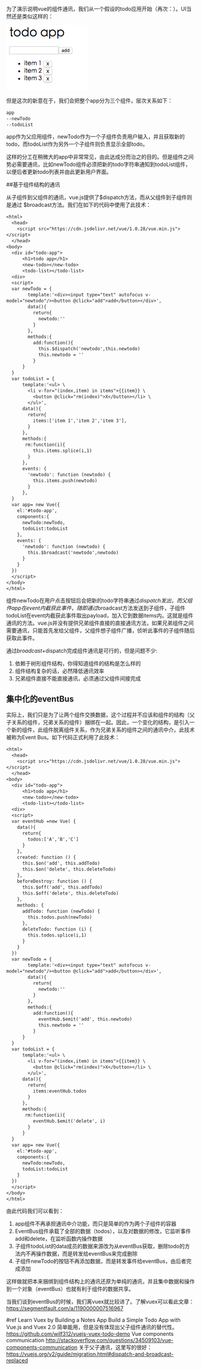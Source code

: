 为了演示说明vue的组件通讯，我们从一个假设的todo应用开始（再次：）。UI当然还是类似这样的：

![todoapp.png](todoapp.png)

但是这次的新意在于，我们会把整个app分为三个组件，层次关系如下：

    app
    --newTodo
    --todoList

app作为父应用组件，newTodo作为一个子组件负责用户输入，并且获取新的todo，而todoList作为另外一个子组件则负责显示全部todo。

这样的分工在稍微大的app中非常常见，由此达成分而治之的目的。但是组件之间势必需要通讯，比如newTodo组件必须把新的todo字符串通知到todoList组件，以便后者更新todo列表并由此更新用户界面。

##基于组件结构的通讯

从子组件到父组件的通讯，vue.js提供了$dispatch方法，而从父组件到子组件则是通过 $broadcast方法。我们在如下的代码中使用了此技术：

    <html>
      <head>
        <script src="https://cdn.jsdelivr.net/vue/1.0.28/vue.min.js"></script>
      </head>
    <body>
      <div id="todo-app">
          <h1>todo app</h1>
          <new-todo></new-todo>
          <todo-list></todo-list>
      <div>
      <script>
      var newTodo = {
            template:'<div><input type="text" autofocus v-model="newtodo"/><button @click="add">add</button></div>',
            data(){
              return{
                newtodo:''
              }
            }, 
            methods:{
              add:function(){
                this.$dispatch('newtodo',this.newtodo)
                this.newtodo = ''
              }
          }
      }
      var todoList = {
          template:'<ul> \
            <li v-for="(index,item) in items">{{item}} \
              <button @click="rm(index)">X</button></li> \
            </ul>',
          data(){
            return{
              items:['item 1','item 2','item 3'],
            }
          },
          methods:{
           rm:function(i){
              this.items.splice(i,1)
            }
          },
          events: {
            'newtodo': function (newtodo) {
              this.items.push(newtodo)
            }
          },
      }
      var app= new Vue({
        el:'#todo-app',
        components:{
          newTodo:newTodo,
          todoList:todoList
        },
        events: {
          'newtodo': function (newtodo) {
            this.$broadcast('newtodo',newtodo)
          }
        }
      })
      </script>
    </body>
    </html>
    
组件newTodo在用户点击按钮后会把新的todo字符串通过$dispatch发出，而父组件app在event内截获此事件，随即通过$broadcast方法发送到子组件，子组件todoList在event内截获此事件取出payload，加入它到数据items内。这就是组件通讯的方法。vue.js并没有提供兄弟组件直接的直接通讯方法，如果兄弟组件之间需要通讯，只能首先发给父组件，父组件想子组件广播，侦听此事件的子组件随后获取此事件。

通过$broadcast+$dispatch完成组件通讯是可行的，但是问题不少:

1. 依赖于树形组件结构，你得知道组件的结构是怎么样的
2. 组件结构复杂的话，必然降低通讯效率
3. 兄弟组件直接不能直接通讯，必须通过父组件间接完成

## 集中化的eventBus

实际上，我们只是为了让两个组件交换数据，这个过程并不应该和组件的结构（父子关系的组件，兄弟关系的组件）捆绑在一起。因此，一个变化的结构，是引入一个新的组件，此组件脱离组件关系，作为兄弟关系的组件之间的通讯中介。此技术被称为Event Bus。如下代码正式利用了此技术：

    <html>
      <head>
        <script src="https://cdn.jsdelivr.net/vue/1.0.28/vue.min.js"></script>
      </head>
    <body>
      <div id="todo-app">
          <h1>todo app</h1>
          <new-todo></new-todo>
          <todo-list></todo-list>
      <div>
      <script>
      var eventHub =new Vue( {
        data(){
          return{
            todos:['A','B','C']
          }
        },
        created: function () {
          this.$on('add', this.addTodo)
          this.$on('delete', this.deleteTodo)
        },
        beforeDestroy: function () {
          this.$off('add', this.addTodo)
          this.$off('delete', this.deleteTodo)
        },
        methods: {
          addTodo: function (newTodo) {
            this.todos.push(newTodo)
          },
          deleteTodo: function (i) {
            this.todos.splice(i,1)
          }
        }
      })
      var newTodo = {
            template:'<div><input type="text" autofocus v-model="newtodo"/><button @click="add">add</button></div>',
            data(){
              return{
                newtodo:''
              }
            }, 
            methods:{
              add:function(){
                eventHub.$emit('add', this.newtodo)
                this.newtodo = ''
              }
          }
      }
      var todoList = {
          template:'<ul> \
            <li v-for="(index,item) in items">{{item}} \
              <button @click="rm(index)">X</button></li> \
            </ul>',
          data(){
            return{
              items:eventHub.todos
            }
          },
          methods:{
           rm:function(i){
              eventHub.$emit('delete', i)
            }
          }
      }
      var app= new Vue({
        el:'#todo-app',
        components:{
          newTodo:newTodo,
          todoList:todoList
        }
      })
      </script>
    </body>
    </html>

由此代码我们可以看到：

1. app组件不再承担通讯中介功能，而只是简单的作为两个子组件的容器
2. EventBus组件承载了全部的数据（todos），以及对数据的修改，它监听事件add和delete，在监听函数内操作数据
3. 子组件todoList的data成员的数据来源改为从eventBus获取，删除todo的方法内不再操作数据，而是转发给eventBus来完成删除
4. 子组件newTodo的按钮不再添加数据，而是转发事件给eventBus，由后者完成添加

这样做就把本来捆绑到组件结构上的通讯还原为单纯的通讯，并且集中数据和操作到一个对象（eventBus）也就有利于组件的数据共享。

当我们谈到eventBus的时候，我们离vuex就比较进了。了解vuex可以看此文章：
https://segmentfault.com/a/1190000007516967

#ref
Learn Vuex by Building a Notes App
Build a Simple Todo App with Vue.js and Vuex 2.0
简单能用，但是没有体现出父子组件通讯的替代性。 https://github.com/wilf312/vuejs-vuex-todo-demo
Vue components communication http://stackoverflow.com/questions/34509103/vue-components-communication
关于父子通讯，这里写的很好：https://vuejs.org/v2/guide/migration.html#dispatch-and-broadcast-replaced

